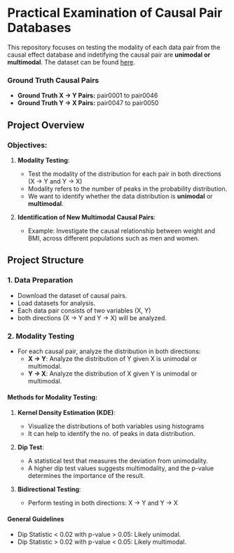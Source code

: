# Practical Examination of Causal Pair Databases

This repository focuses on testing the modality of each data pair from the causal effect database and indetifying the causal pair are **unimodal or multimodal**. The dataset can be found [here](https://webdav.tuebingen.mpg.de/cause-effect/).

### Ground Truth Causal Pairs

- **Ground Truth X → Y Pairs:** pair0001 to pair0046 
- **Ground Truth Y → X Pairs:** pair0047 to pair0050 

## Project Overview

### Objectives:
1. **Modality Testing**:
   - Test the modality of the distribution for each pair in both directions (X → Y and Y → X)
   - Modality refers to the number of peaks in the probability distribution.
   - We want to identify whether the data distribution is **unimodal** or **multimodal**.

2. **Identification of New Multimodal Causal Pairs**:
   - Example: Investigate the causal relationship between weight and BMI, across different populations such as men and women.

## Project Structure

### 1. Data Preparation
- Download the dataset of causal pairs.
- Load datasets for analysis.
- Each data pair consists of two variables (X, Y)
- both directions (X → Y and Y → X) will be analyzed.

### 2. Modality Testing
- For each causal pair, analyze the distribution in both directions:
  - **X → Y**: Analyze the distribution of Y given X is unimodal or multimodal.
  - **Y → X**: Analyze the distribution of X given Y is unimodal or multimodal.
  
#### Methods for Modality Testing:

1. **Kernel Density Estimation (KDE)**:
   - Visualize the distributions of both variables using histograms
   - It can help to identify the no. of peaks in data distribution.

2. **Dip Test**:
   - A statistical test that measures the deviation from unimodality.
   - A higher dip test values suggests multimodality, and the p-value determines the importance of the result.

3. **Bidirectional Testing**:
   - Perform testing in both directions: X → Y and Y → X
     
#### General Guidelines
   - Dip Statistic < 0.02 with p-value > 0.05: Likely unimodal.
   - Dip Statistic > 0.02 with p-value < 0.05: Likely multimodal.






  
